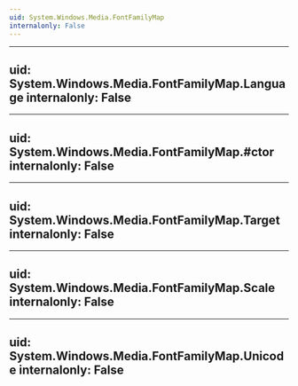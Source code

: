 ```yaml
---
uid: System.Windows.Media.FontFamilyMap
internalonly: False
---
```


---
uid: System.Windows.Media.FontFamilyMap.Language
internalonly: False
---

---
uid: System.Windows.Media.FontFamilyMap.#ctor
internalonly: False
---

---
uid: System.Windows.Media.FontFamilyMap.Target
internalonly: False
---

---
uid: System.Windows.Media.FontFamilyMap.Scale
internalonly: False
---

---
uid: System.Windows.Media.FontFamilyMap.Unicode
internalonly: False
---
